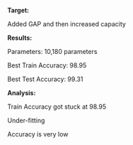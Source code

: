 **Target:**


Added GAP and then increased capacity


**Results:**


Parameters: 10,180 parameters

Best Train Accuracy: 98.95 

Best Test Accuracy: 99.31


**Analysis:**


Train Accuracy got stuck at  98.95 

Under-fitting

Accuracy is very low
